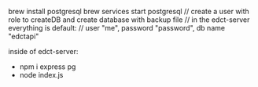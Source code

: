 brew install postgresql
brew services start postgresql
// create a user with role to createDB and create database with backup file
// in the edct-server everything is default:
// user "me", password "password", db name "edctapi"

inside of edct-server:
- npm i express pg
- node index.js
